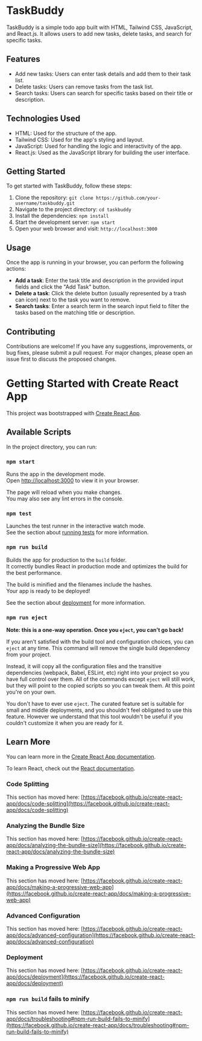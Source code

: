 # TaskBuddy

TaskBuddy is a simple todo app built with HTML, Tailwind CSS, JavaScript, and React.js. It allows users to add new tasks, delete tasks, and search for specific tasks.

## Features

- Add new tasks: Users can enter task details and add them to their task list.
- Delete tasks: Users can remove tasks from the task list.
- Search tasks: Users can search for specific tasks based on their title or description.

## Technologies Used

- HTML: Used for the structure of the app.
- Tailwind CSS: Used for the app's styling and layout.
- JavaScript: Used for handling the logic and interactivity of the app.
- React.js: Used as the JavaScript library for building the user interface.

## Getting Started

To get started with TaskBuddy, follow these steps:

1. Clone the repository: `git clone https://github.com/your-username/taskbuddy.git`
2. Navigate to the project directory: `cd taskbuddy`
3. Install the dependencies: `npm install`
4. Start the development server: `npm start`
5. Open your web browser and visit: `http://localhost:3000`

## Usage

Once the app is running in your browser, you can perform the following actions:

- **Add a task**: Enter the task title and description in the provided input fields and click the "Add Task" button.
- **Delete a task**: Click the delete button (usually represented by a trash can icon) next to the task you want to remove.
- **Search tasks**: Enter a search term in the search input field to filter the tasks based on the matching title or description.

## Contributing

Contributions are welcome! If you have any suggestions, improvements, or bug fixes, please submit a pull request. For major changes, please open an issue first to discuss the proposed changes.



# Getting Started with Create React App

This project was bootstrapped with [Create React App](https://github.com/facebook/create-react-app).

## Available Scripts

In the project directory, you can run:

### `npm start`

Runs the app in the development mode.\
Open [http://localhost:3000](http://localhost:3000) to view it in your browser.

The page will reload when you make changes.\
You may also see any lint errors in the console.

### `npm test`

Launches the test runner in the interactive watch mode.\
See the section about [running tests](https://facebook.github.io/create-react-app/docs/running-tests) for more information.

### `npm run build`

Builds the app for production to the `build` folder.\
It correctly bundles React in production mode and optimizes the build for the best performance.

The build is minified and the filenames include the hashes.\
Your app is ready to be deployed!

See the section about [deployment](https://facebook.github.io/create-react-app/docs/deployment) for more information.

### `npm run eject`

**Note: this is a one-way operation. Once you `eject`, you can't go back!**

If you aren't satisfied with the build tool and configuration choices, you can `eject` at any time. This command will remove the single build dependency from your project.

Instead, it will copy all the configuration files and the transitive dependencies (webpack, Babel, ESLint, etc) right into your project so you have full control over them. All of the commands except `eject` will still work, but they will point to the copied scripts so you can tweak them. At this point you're on your own.

You don't have to ever use `eject`. The curated feature set is suitable for small and middle deployments, and you shouldn't feel obligated to use this feature. However we understand that this tool wouldn't be useful if you couldn't customize it when you are ready for it.

## Learn More

You can learn more in the [Create React App documentation](https://facebook.github.io/create-react-app/docs/getting-started).

To learn React, check out the [React documentation](https://reactjs.org/).

### Code Splitting

This section has moved here: [https://facebook.github.io/create-react-app/docs/code-splitting](https://facebook.github.io/create-react-app/docs/code-splitting)

### Analyzing the Bundle Size

This section has moved here: [https://facebook.github.io/create-react-app/docs/analyzing-the-bundle-size](https://facebook.github.io/create-react-app/docs/analyzing-the-bundle-size)

### Making a Progressive Web App

This section has moved here: [https://facebook.github.io/create-react-app/docs/making-a-progressive-web-app](https://facebook.github.io/create-react-app/docs/making-a-progressive-web-app)

### Advanced Configuration

This section has moved here: [https://facebook.github.io/create-react-app/docs/advanced-configuration](https://facebook.github.io/create-react-app/docs/advanced-configuration)

### Deployment

This section has moved here: [https://facebook.github.io/create-react-app/docs/deployment](https://facebook.github.io/create-react-app/docs/deployment)

### `npm run build` fails to minify

This section has moved here: [https://facebook.github.io/create-react-app/docs/troubleshooting#npm-run-build-fails-to-minify](https://facebook.github.io/create-react-app/docs/troubleshooting#npm-run-build-fails-to-minify)
